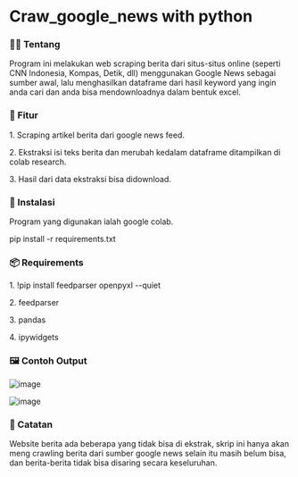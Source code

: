 # Craw_google_news with python

<h3>🕵️‍♂️ Tentang</h3>
Program ini melakukan web scraping berita dari situs-situs online (seperti CNN Indonesia, Kompas, Detik, dll) menggunakan Google News sebagai sumber awal, lalu menghasilkan dataframe dari hasil keyword yang ingin anda cari dan anda bisa mendownloadnya dalam bentuk excel.


<h3>🔧 Fitur</h3>
<p>1. Scraping artikel berita dari google news feed.</p>
<p>2. Ekstraksi isi teks berita dan merubah kedalam dataframe ditampilkan di colab research.</p>
<p>3. Hasil dari data ekstraksi bisa didownload.</p>

<h3>🚀 Instalasi</h3>
Program yang digunakan ialah google colab.

pip install -r requirements.txt

<h3>📦 Requirements</h3>
<p>1. !pip install feedparser openpyxl --quiet</p>
<p>2. feedparser</p>
<p>3. pandas</p>
<p>4. ipywidgets</p>
  
<h3>🖼 Contoh Output</h3>

![image](https://github.com/user-attachments/assets/57942e1c-76af-49db-8864-18bd334c0bc9)

![image](https://github.com/user-attachments/assets/f1aa476b-fdf2-4d4d-a6cb-0bc52523895c)


<h3>📌 Catatan</h3>

  Website berita ada beberapa yang tidak bisa di ekstrak, skrip ini hanya akan meng crawling berita dari sumber google news selain itu masih belum bisa, dan berita-berita tidak bisa disaring secara keseluruhan.
